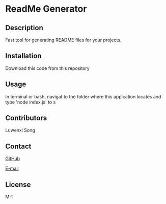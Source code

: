 # ReadMe Generator

 
## Description

Fast tool for generating  README files for your projects.

## Installation

Download this code from this repository

## Usage

In terminal or bash, navigat to the folder where this appication locates and type 'node index.js' to s

## Contributors

Luwenxi Song

## Contact

[GitHub](https://github.com/fzl666)

[E-mail](mailto:sluwenxi@gmail.com)

## License

MIT
